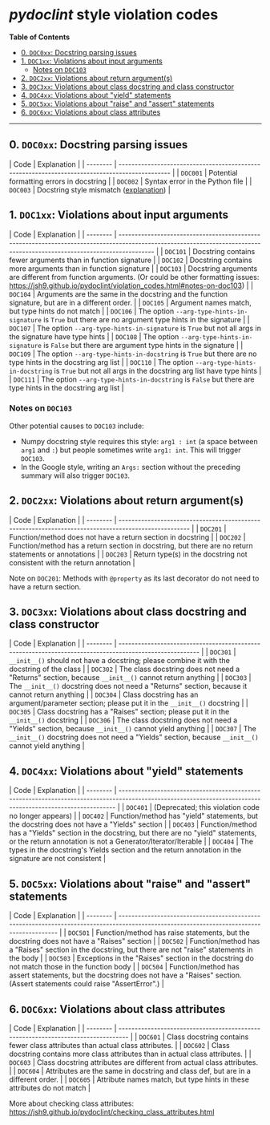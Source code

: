 # _pydoclint_ style violation codes

**Table of Contents**

<!--TOC-->

- [0. `DOC0xx`: Docstring parsing issues](#0-doc0xx-docstring-parsing-issues)
- [1. `DOC1xx`: Violations about input arguments](#1-doc1xx-violations-about-input-arguments)
  - [Notes on `DOC103`](#notes-on-doc103)
- [2. `DOC2xx`: Violations about return argument(s)](#2-doc2xx-violations-about-return-arguments)
- [3. `DOC3xx`: Violations about class docstring and class constructor](#3-doc3xx-violations-about-class-docstring-and-class-constructor)
- [4. `DOC4xx`: Violations about "yield" statements](#4-doc4xx-violations-about-yield-statements)
- [5. `DOC5xx`: Violations about "raise" and "assert" statements](#5-doc5xx-violations-about-raise-and-assert-statements)
- [6. `DOC6xx`: Violations about class attributes](#6-doc6xx-violations-about-class-attributes)

<!--TOC-->

______________________________________________________________________

## 0. `DOC0xx`: Docstring parsing issues

| Code | Explanation | | -------- |
\----------------------------------------------------------------------------------------------
| | `DOC001` | Potential formatting errors in docstring | | `DOC002` | Syntax
error in the Python file | | `DOC003` | Docstring style mismatch
([explanation](https://jsh9.github.io/pydoclint/style_mismatch.html)) |

## 1. `DOC1xx`: Violations about input arguments

| Code | Explanation | | -------- |
\-----------------------------------------------------------------------------------------------------------------------------------------------------------------------
| | `DOC101` | Docstring contains fewer arguments than in function signature |
| `DOC102` | Docstring contains more arguments than in function signature | |
`DOC103` | Docstring arguments are different from function arguments. (Or could
be other formatting issues:
https://jsh9.github.io/pydoclint/violation_codes.html#notes-on-doc103) | |
`DOC104` | Arguments are the same in the docstring and the function signature,
but are in a different order. | | `DOC105` | Argument names match, but type
hints do not match | | `DOC106` | The option `--arg-type-hints-in-signature` is
`True` but there are no argument type hints in the signature | | `DOC107` | The
option `--arg-type-hints-in-signature` is `True` but not all args in the
signature have type hints | | `DOC108` | The option
`--arg-type-hints-in-signature` is `False` but there are argument type hints in
the signature | | `DOC109` | The option `--arg-type-hints-in-docstring` is
`True` but there are no type hints in the docstring arg list | | `DOC110` | The
option `--arg-type-hints-in-docstring` is `True` but not all args in the
docstring arg list have type hints | | `DOC111` | The option
`--arg-type-hints-in-docstring` is `False` but there are type hints in the
docstring arg list |

### Notes on `DOC103`

Other potential causes to `DOC103` include:

- Numpy docstring style requires this style: `arg1 : int` (a space between
  `arg1` and `:`) but people sometimes write `arg1: int`. This will trigger
  `DOC103`.
- In the Google style, writing an `Args:` section without the preceding summary
  will also trigger `DOC103`.

## 2. `DOC2xx`: Violations about return argument(s)

| Code | Explanation | | -------- |
\----------------------------------------------------------------------------------------------------
| | `DOC201` | Function/method does not have a return section in docstring | |
`DOC202` | Function/method has a return section in docstring, but there are no
return statements or annotations | | `DOC203` | Return type(s) in the docstring
not consistent with the return annotation |

Note on `DOC201`: Methods with `@property` as its last decorator do not need to
have a return section.

## 3. `DOC3xx`: Violations about class docstring and class constructor

| Code | Explanation | | -------- |
\-------------------------------------------------------------------------------------------------------
| | `DOC301` | `__init__()` should not have a docstring; please combine it with
the docstring of the class | | `DOC302` | The class docstring does not need a
"Returns" section, because `__init__()` cannot return anything | | `DOC303` |
The `__init__()` docstring does not need a "Returns" section, because it cannot
return anything | | `DOC304` | Class docstring has an argument/parameter
section; please put it in the `__init__()` docstring | | `DOC305` | Class
docstring has a "Raises" section; please put it in the `__init__()` docstring |
| `DOC306` | The class docstring does not need a "Yields" section, because
`__init__()` cannot yield anything | | `DOC307` | The `__init__()` docstring
does not need a "Yields" section, because `__init__()` cannot yield anything |

## 4. `DOC4xx`: Violations about "yield" statements

| Code | Explanation | | -------- |
\-----------------------------------------------------------------------------------------------------------------------------------------------------------
| | `DOC401` | (Deprecated; this violation code no longer appears) | | `DOC402`
| Function/method has "yield" statements, but the docstring does not have a
"Yields" section | | `DOC403` | Function/method has a "Yields" section in the
docstring, but there are no "yield" statements, or the return annotation is not
a Generator/Iterator/Iterable | | `DOC404` | The types in the docstring's
Yields section and the return annotation in the signature are not consistent |

## 5. `DOC5xx`: Violations about "raise" and "assert" statements

| Code | Explanation | | -------- |
\-----------------------------------------------------------------------------------------------------------------------------------------
| | `DOC501` | Function/method has raise statements, but the docstring does not
have a "Raises" section | | `DOC502` | Function/method has a "Raises" section
in the docstring, but there are not "raise" statements in the body | | `DOC503`
| Exceptions in the "Raises" section in the docstring do not match those in the
function body | | `DOC504` | Function/method has assert statements, but the
docstring does not have a "Raises" section. (Assert statements could raise
"AssertError".) |

## 6. `DOC6xx`: Violations about class attributes

| Code | Explanation | | -------- |
\---------------------------------------------------------------------------------
| | `DOC601` | Class docstring contains fewer class attributes than actual
class attributes. | | `DOC602` | Class docstring contains more class attributes
than in actual class attributes. | | `DOC603` | Class docstring attributes are
different from actual class attributes. | | `DOC604` | Attributes are the same
in docstring and class def, but are in a different order. | | `DOC605` |
Attribute names match, but type hints in these attributes do not match |

More about checking class attributes:
https://jsh9.github.io/pydoclint/checking_class_attributes.html
